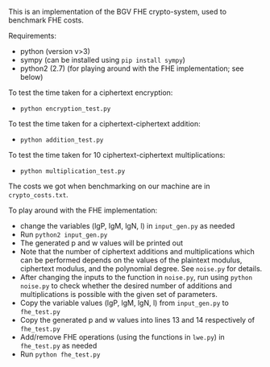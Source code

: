 This is an implementation of the BGV FHE crypto-system, used to benchmark FHE costs.

Requirements:
- python (version v>3)
- sympy (can be installed using `pip install sympy`)
- python2 (2.7) (for playing around with the FHE implementation; see below)


To test the time taken for a ciphertext encryption:
- `python encryption_test.py`

To test the time taken for a ciphertext-ciphertext addition:
- `python addition_test.py`

To test the time taken for 10 ciphertext-ciphertext multiplications:
- `python multiplication_test.py`

The costs we got when benchmarking on our machine are in `crypto_costs.txt`.

To play around with the FHE implementation:
- change the variables (lgP, lgM, lgN, l) in `input_gen.py` as needed
- Run `python2 input_gen.py`
- The generated p and w values will be printed out
- Note that the number of ciphertext additions and multiplications which can be performed
 depends on the values of the plaintext modulus, ciphertext modulus, and the polynomial degree.
 See `noise.py` for details.
- After changing the inputs to the function in `noise.py`, run using `python noise.py`
 to check whether the desired number of additions and multiplications is possible with the given set of parameters.
- Copy the variable values (lgP, lgM, lgN, l) from `input_gen.py` to `fhe_test.py`
- Copy the generated p and w values into lines 13 and 14 respectively of `fhe_test.py`
- Add/remove FHE operations (using the functions in `lwe.py`) in `fhe_test.py` as needed
- Run `python fhe_test.py`
